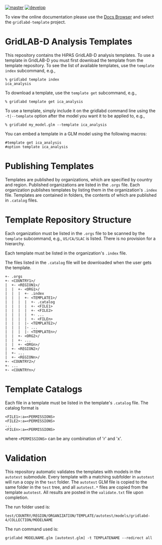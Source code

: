 [![master](https://github.com/slacgismo/gridlabd-template/actions/workflows/master.yml/badge.svg)](https://github.com/slacgismo/gridlabd-template/actions/workflows/master.yml)
[![develop](https://github.com/slacgismo/gridlabd-template/actions/workflows/develop.yml/badge.svg)](https://github.com/slacgismo/gridlabd-template/actions/workflows/develop.yml)

To view the online documentation please use the [Docs Browser](https://docs.gridlabd.us/) and select the `gridlabd-template` project.
# GridLAB-D Analysis Templates

This repository contains the HiPAS GridLAB-D analysis templates.  To use a template in GridLAB-D you must first download the template from the template repository. To see the list of available templates, use the `template index` subcommand, e.g.,

~~~
% gridlabd template index
ica_analysis
~~~

To download a template, use the `template get` subcommand, e.g.,

~~~
% gridlabd template get ica_analysis
~~~

To use a template, simply include it on the gridlabd command line using the `-t|--template` option after the model you want it to be applied to, e.g.,

~~~
% gridlabd my_model.glm --template ica_analysis
~~~

You can embed a template in a GLM model using the following macros:

~~~
#template get ica_analysis
#option template ica_analysis
~~~

# Publishing Templates

Templates are published by organizations, which are specified by country and region.  Published organizations are listed in the `.orgs` file.  Each organization publishes templates by listing them in the organization's `.index` file.  Templates are contained in folders, the contents of which are published in `.catalog` files.

# Template Repository Structure

Each organization must be listed in the `.orgs` file to be scanned by the `template` subcommand, e.g., `US/CA/SLAC` is listed. There is no provision for a hierarchy. 

Each template must be listed in the organization's `.index` file. 

The files listed in the `.catalog` file will be downloaded when the user gets the template.

~~~
+- .orgs
+- <COUNTRY1>/
|  +- <REGION1>/
|  |  +- <ORG1>/
|  |  |  +- .index
|  |  |  +- <TEMPLATE1>/
|  |  |  |  +- .catalog
|  |  |  |  +- <FILE1>
|  |  |  |  +- <FILE2>
|  |  |  |  +- ...
|  |  |  |  +- <FILEn>
|  |  |  |- <TEMPLATE2>/
|  |  |  |- ...
|  |  |  |- <TEMPLATEn>/
|  |  +- <ORG2>/
|  |  +- ...
|  |  +- <ORGn>/
|  +- <REGION2>/
|  +- ...
|  +- <REGIONn>/
+- <COUNTRY2>/
+- ...
+- <COUNTRYn>/
~~~

# Template Catalogs

Each file in a template must be listed in the template's `.catalog` file. The catalog format is

~~~
<FILE1>:a=<PERMISSIONS>
<FILE2>:a=<PERMISSIONS>
...
<FILEn>:a=<PERMISSIONS>
~~~

where `<PERMISSIONS>` can be any combination of 'r' and 'x'.

# Validation

This repository automatic validates the templates with models in the `autotest` submodule. Every template with a matching subfolder in `autotest` will run a copy in the `test` folder.  The `autotest` GLM file is copied to the same folder in the `test` tree, and all `autotest.*` files are copied from the template `autotest`.  All results are posted in the `validate.txt` file upon completion.

The run folder used is:

~~~
test/COUNTRY/REGION/ORGANIZATION/TEMPLATE/autotest/models/gridlabd-4/COLLECTION/MODELNAME
~~~

The run command used is:

~~~
gridlabd MODELNAME.glm [autotest.glm] -t TEMPLATENAME --redirect all
~~~
